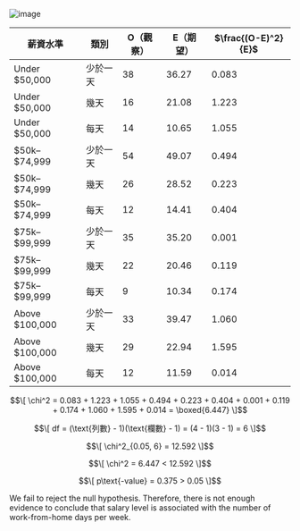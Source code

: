![image](https://github.com/user-attachments/assets/2bdb5f68-eebd-4015-b507-01c160701615)


| 薪資水準            | 類別   | O（觀察） | E（期望） | $\frac{(O-E)^2}{E}$ |
|---------------------|--------|-----------|-----------|---------------------|
| Under \$50,000      | 少於一天 | 38        | 36.27     | 0.083               |
| Under \$50,000      | 幾天     | 16        | 21.08     | 1.223               |
| Under \$50,000      | 每天     | 14        | 10.65     | 1.055               |
| \$50k–\$74,999      | 少於一天 | 54        | 49.07     | 0.494               |
| \$50k–\$74,999      | 幾天     | 26        | 28.52     | 0.223               |
| \$50k–\$74,999      | 每天     | 12        | 14.41     | 0.404               |
| \$75k–\$99,999      | 少於一天 | 35        | 35.20     | 0.001               |
| \$75k–\$99,999      | 幾天     | 22        | 20.46     | 0.119               |
| \$75k–\$99,999      | 每天     | 9         | 10.34     | 0.174               |
| Above \$100,000     | 少於一天 | 33        | 39.47     | 1.060               |
| Above \$100,000     | 幾天     | 29        | 22.94     | 1.595               |
| Above \$100,000     | 每天     | 12        | 11.59     | 0.014               |



$$\[
\chi^2 = 0.083 + 1.223 + 1.055 + 0.494 + 0.223 + 0.404 + 0.001 + 0.119 + 0.174 + 1.060 + 1.595 + 0.014 = \boxed{6.447}
\]$$



$$\[
df = (\text{列數} - 1)(\text{欄數} - 1) = (4 - 1)(3 - 1) = 6
\]$$


$$\[
\chi^2_{0.05, 6} = 12.592
\]$$



$$\[
\chi^2 = 6.447 < 12.592
\]$$

$$\[
p\text{-value} = 0.375 > 0.05
\]$$

We fail to reject the null hypothesis.
Therefore, there is not enough evidence to conclude that salary level is associated with the number of work-from-home days per week.
